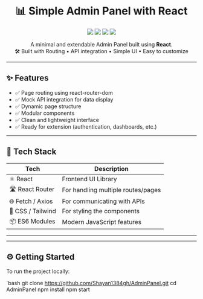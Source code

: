 <h1 align="center">📊 Simple Admin Panel with React</h1>

<p align="center">
  <img src="https://img.shields.io/badge/React-Router-blue?logo=react" />
  <img src="https://img.shields.io/badge/API%20Integration-Demo-green" />
  <img src="https://img.shields.io/badge/JavaScript-ES6-yellow" />
  <img src="https://img.shields.io/badge/Open%20Source-%E2%9D%A4-red" />
</p>

<p align="center">
  A minimal and extendable Admin Panel built using <strong>React</strong>.<br>
  🛠 Built with Routing • API integration • Simple UI • Easy to customize
</p>

---

## ✨ Features

- ✅ Page routing using react-router-dom
- ✅ Mock API integration for data display
- ✅ Dynamic page structure
- ✅ Modular components
- ✅ Clean and lightweight interface
- ✅ Ready for extension (authentication, dashboards, etc.)

---

## 🚀 Tech Stack

| Tech | Description |
|------|-------------|
| ⚛️ React | Frontend UI Library |
| 🛣 React Router | For handling multiple routes/pages |
| 🌐 Fetch / Axios | For communicating with APIs |
| 💅 CSS / Tailwind | For styling the components |
| 📦 ES6 Modules | Modern JavaScript features |

---


---

## ⚙️ Getting Started

To run the project locally:

`bash
git clone https://github.com/Shayan1384gh/AdminPanel.git
cd AdminPanel
npm install
npm start
